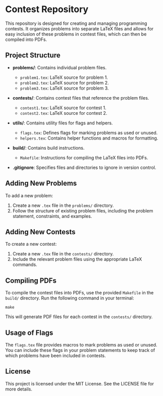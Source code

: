 # Contest Repository

This repository is designed for creating and managing programming contests. It organizes problems into separate LaTeX files and allows for easy inclusion of these problems in contest files, which can then be compiled into PDFs.

## Project Structure

- **problems/**: Contains individual problem files.
  - `problem1.tex`: LaTeX source for problem 1.
  - `problem2.tex`: LaTeX source for problem 2.
  - `problem3.tex`: LaTeX source for problem 3.

- **contests/**: Contains contest files that reference the problem files.
  - `contest1.tex`: LaTeX source for contest 1.
  - `contest2.tex`: LaTeX source for contest 2.

- **utils/**: Contains utility files for flags and helpers.
  - `flags.tex`: Defines flags for marking problems as used or unused.
  - `helpers.tex`: Contains helper functions and macros for formatting.

- **build/**: Contains build instructions.
  - `Makefile`: Instructions for compiling the LaTeX files into PDFs.

- **.gitignore**: Specifies files and directories to ignore in version control.

## Adding New Problems

To add a new problem:
1. Create a new `.tex` file in the `problems/` directory.
2. Follow the structure of existing problem files, including the problem statement, constraints, and examples.

## Adding New Contests

To create a new contest:
1. Create a new `.tex` file in the `contests/` directory.
2. Include the relevant problem files using the appropriate LaTeX commands.

## Compiling PDFs

To compile the contest files into PDFs, use the provided `Makefile` in the `build/` directory. Run the following command in your terminal:

```
make
```

This will generate PDF files for each contest in the `contests/` directory.

## Usage of Flags

The `flags.tex` file provides macros to mark problems as used or unused. You can include these flags in your problem statements to keep track of which problems have been included in contests.

## License

This project is licensed under the MIT License. See the LICENSE file for more details.